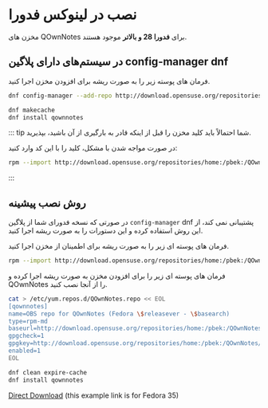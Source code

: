 # نصب در لینوکس فدورا

مخزن های QOwnNotes برای **فدورا 28 و بالاتر** موجود هستند.

## در سیستم‌های دارای پلاگین config-manager dnf

فرمان های پوسته زیر را به صورت ریشه برای افزودن مخزن اجرا کنید.

```bash
dnf config-manager --add-repo http://download.opensuse.org/repositories/home:/pbek:/QOwnNotes/Fedora_\$releasever/

dnf makecache
dnf install qownnotes
```

::: tip
شما احتمالاً باید کلید مخزن را قبل از اینکه قادر به بارگیری از آن باشید، بپذیرید.

در صورت مواجه شدن با مشکل، کلید را با این کد وارد کنید:

```bash
rpm --import http://download.opensuse.org/repositories/home:/pbek:/QOwnNotes/Fedora_35/repodata/repomd.xml.key
```
:::

## روش نصب پیشینه

در صورتی که نسخه فدورای شما از پلاگین `config-manager` dnf پشتیبانی نمی کند، از این روش استفاده کرده و این دستورات را به صورت ریشه اجرا کنید.

فرمان های پوسته ای زیر را به صورت ریشه برای اطمینان از مخزن اجرا کنید.

```bash
rpm --import http://download.opensuse.org/repositories/home:/pbek:/QOwnNotes/Fedora_35/repodata/repomd.xml.key
```

فرمان های پوسته ای زیر را برای افزودن مخزن به صورت ریشه اجرا کرده و QOwnNotes را از آنجا نصب کنید.

```bash
cat > /etc/yum.repos.d/QOwnNotes.repo << EOL
[qownnotes]
name=OBS repo for QOwnNotes (Fedora \$releasever - \$basearch)
type=rpm-md
baseurl=http://download.opensuse.org/repositories/home:/pbek:/QOwnNotes/Fedora_\$releasever/
gpgcheck=1
gpgkey=http://download.opensuse.org/repositories/home:/pbek:/QOwnNotes/Fedora_\$releasever/repodata/repomd.xml.key
enabled=1
EOL

dnf clean expire-cache
dnf install qownnotes
```

[Direct Download](https://download.opensuse.org/repositories/home:/pbek:/QOwnNotes/Fedora_35) (this example link is for Fedora 35)
